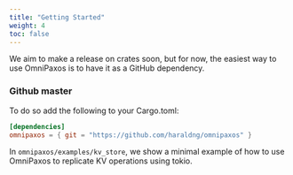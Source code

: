 ```yaml
---
title: "Getting Started"
weight: 4
toc: false
---
```

We aim to make a release on crates soon, but for now, the easiest way to use OmniPaxos is to have it as a GitHub dependency.
<!-- ## Setting up Rust
It is recommended to run OmniPaxos on a *nightly* version of the Rust toolchain.

We recommend using the [rustup](https://rustup.rs/) tool to easily install the latest nightly version of rust and keep it updated. Instructions should be on the screen once rustup is downloaded.

> **Using the nightly toolchain:** Rustup can be configured to default to the nightly toolchain by running `rustup default nightly`. 

## Cargo
Add OmniPaxos to your cargo project as a dependency:

```toml
[dependencies]
omnipaxos = "LATEST_VERSION"
``` 
The latest version can be found on [crates.io](https://crates.io/crates/omnipaxos). -->

### Github master
<!--You can also point cargo to the latest [Github](https://github.com/haraldng/omnipaxos) master version, instead of a release.  -->
To do so add the following to your Cargo.toml:

```toml
[dependencies]
omnipaxos = { git = "https://github.com/haraldng/omnipaxos" }
```

In ``omnipaxos/examples/kv_store``, we show a minimal example of how to use OmniPaxos to replicate KV operations using tokio.